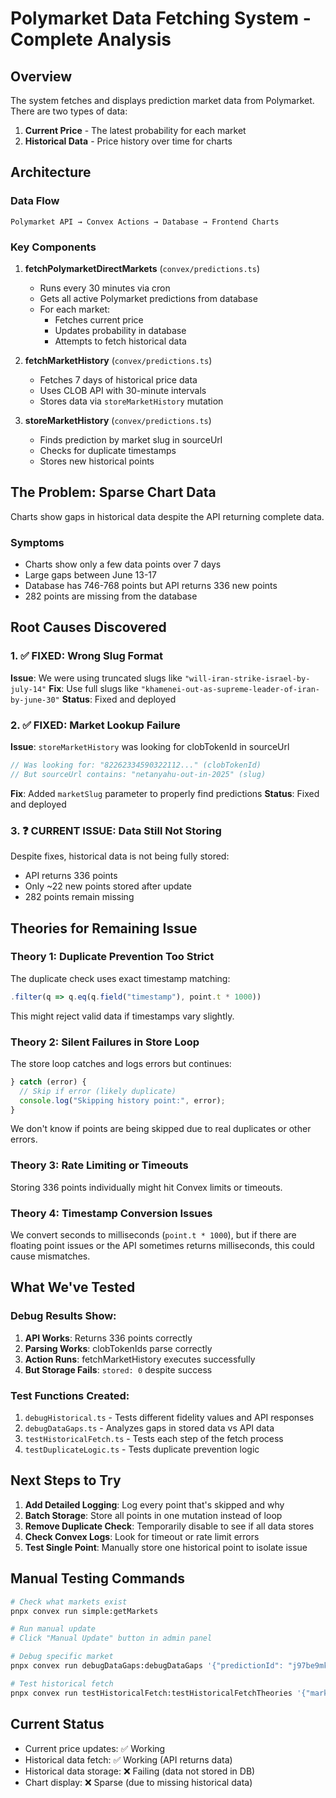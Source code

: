 # Polymarket Data Fetching System - Complete Analysis

## Overview
The system fetches and displays prediction market data from Polymarket. There are two types of data:
1. **Current Price** - The latest probability for each market
2. **Historical Data** - Price history over time for charts

## Architecture

### Data Flow
```
Polymarket API → Convex Actions → Database → Frontend Charts
```

### Key Components

1. **fetchPolymarketDirectMarkets** (`convex/predictions.ts`)
   - Runs every 30 minutes via cron
   - Gets all active Polymarket predictions from database
   - For each market:
     - Fetches current price
     - Updates probability in database
     - Attempts to fetch historical data

2. **fetchMarketHistory** (`convex/predictions.ts`)
   - Fetches 7 days of historical price data
   - Uses CLOB API with 30-minute intervals
   - Stores data via `storeMarketHistory` mutation

3. **storeMarketHistory** (`convex/predictions.ts`)
   - Finds prediction by market slug in sourceUrl
   - Checks for duplicate timestamps
   - Stores new historical points

## The Problem: Sparse Chart Data

Charts show gaps in historical data despite the API returning complete data.

### Symptoms
- Charts show only a few data points over 7 days
- Large gaps between June 13-17
- Database has 746-768 points but API returns 336 new points
- 282 points are missing from the database

## Root Causes Discovered

### 1. ✅ FIXED: Wrong Slug Format
**Issue**: We were using truncated slugs like `"will-iran-strike-israel-by-july-14"`
**Fix**: Use full slugs like `"khamenei-out-as-supreme-leader-of-iran-by-june-30"`
**Status**: Fixed and deployed

### 2. ✅ FIXED: Market Lookup Failure
**Issue**: `storeMarketHistory` was looking for clobTokenId in sourceUrl
```javascript
// Was looking for: "82262334590322112..." (clobTokenId)
// But sourceUrl contains: "netanyahu-out-in-2025" (slug)
```
**Fix**: Added `marketSlug` parameter to properly find predictions
**Status**: Fixed and deployed

### 3. ❓ CURRENT ISSUE: Data Still Not Storing
Despite fixes, historical data is not being fully stored:
- API returns 336 points
- Only ~22 new points stored after update
- 282 points remain missing

## Theories for Remaining Issue

### Theory 1: Duplicate Prevention Too Strict
The duplicate check uses exact timestamp matching:
```javascript
.filter(q => q.eq(q.field("timestamp"), point.t * 1000))
```
This might reject valid data if timestamps vary slightly.

### Theory 2: Silent Failures in Store Loop
The store loop catches and logs errors but continues:
```javascript
} catch (error) {
  // Skip if error (likely duplicate)
  console.log("Skipping history point:", error);
}
```
We don't know if points are being skipped due to real duplicates or other errors.

### Theory 3: Rate Limiting or Timeouts
Storing 336 points individually might hit Convex limits or timeouts.

### Theory 4: Timestamp Conversion Issues
We convert seconds to milliseconds (`point.t * 1000`), but if there are floating point issues or the API sometimes returns milliseconds, this could cause mismatches.

## What We've Tested

### Debug Results Show:
1. **API Works**: Returns 336 points correctly
2. **Parsing Works**: clobTokenIds parse correctly
3. **Action Runs**: fetchMarketHistory executes successfully
4. **But Storage Fails**: `stored: 0` despite success

### Test Functions Created:
1. `debugHistorical.ts` - Tests different fidelity values and API responses
2. `debugDataGaps.ts` - Analyzes gaps in stored data vs API data
3. `testHistoricalFetch.ts` - Tests each step of the fetch process
4. `testDuplicateLogic.ts` - Tests duplicate prevention logic

## Next Steps to Try

1. **Add Detailed Logging**: Log every point that's skipped and why
2. **Batch Storage**: Store all points in one mutation instead of loop
3. **Remove Duplicate Check**: Temporarily disable to see if all data stores
4. **Check Convex Logs**: Look for timeout or rate limit errors
5. **Test Single Point**: Manually store one historical point to isolate issue

## Manual Testing Commands

```bash
# Check what markets exist
pnpx convex run simple:getMarkets

# Run manual update
# Click "Manual Update" button in admin panel

# Debug specific market
pnpx convex run debugDataGaps:debugDataGaps '{"predictionId": "j97be9mkybbepjqv6mx1srzng97hs65h", "marketSlug": "netanyahu-out-in-2025"}'

# Test historical fetch
pnpx convex run testHistoricalFetch:testHistoricalFetchTheories '{"marketSlug": "netanyahu-out-in-2025"}'
```

## Current Status
- Current price updates: ✅ Working
- Historical data fetch: ✅ Working (API returns data)
- Historical data storage: ❌ Failing (data not stored in DB)
- Chart display: ❌ Sparse (due to missing historical data)